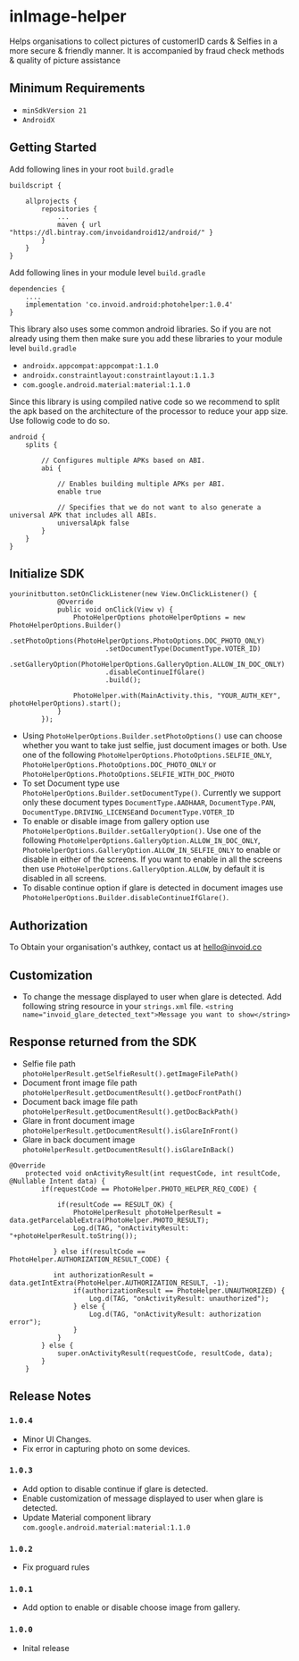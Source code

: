 # inImage-helper
Helps organisations to collect pictures of customerID cards &amp; Selfies in a more secure &amp; friendly manner. It is accompanied by fraud check methods &amp; quality of picture assistance  

## Minimum Requirements
- `minSdkVersion 21` 
- `AndroidX`

## Getting Started

Add following lines in your root ```build.gradle```
```
buildscript {

    allprojects {
        repositories {
            ...
            maven { url "https://dl.bintray.com/invoidandroid12/android/" }
        }
    }
}
```

Add following lines in your module level ```build.gradle```
```
dependencies {
    ....
    implementation 'co.invoid.android:photohelper:1.0.4'
}
```

This library also uses some common android libraries. So if you are not already using them then make sure you add these libraries to your module level `build.gradle`
- `androidx.appcompat:appcompat:1.1.0`
- `androidx.constraintlayout:constraintlayout:1.1.3`
- `com.google.android.material:material:1.1.0`

Since this library is using compiled native code so we recommend to split the apk based on the architecture of the processor to reduce your app size. Use followig code to do so.
```
android {
    splits {

        // Configures multiple APKs based on ABI.
        abi {

            // Enables building multiple APKs per ABI.
            enable true

            // Specifies that we do not want to also generate a universal APK that includes all ABIs.
            universalApk false
        }
    }
}
```

## Initialize SDK

```
yourinitbutton.setOnClickListener(new View.OnClickListener() {
            @Override
            public void onClick(View v) {
                PhotoHelperOptions photoHelperOptions = new PhotoHelperOptions.Builder()
                        .setPhotoOptions(PhotoHelperOptions.PhotoOptions.DOC_PHOTO_ONLY)
                        .setDocumentType(DocumentType.VOTER_ID)
                        .setGalleryOption(PhotoHelperOptions.GalleryOption.ALLOW_IN_DOC_ONLY)
                        .disableContinueIfGlare()
                        .build();

                PhotoHelper.with(MainActivity.this, "YOUR_AUTH_KEY", photoHelperOptions).start();
            }
        });
```

- Using ```PhotoHelperOptions.Builder.setPhotoOptions()``` use can choose whether you want to take just selfie, just document images or both. Use one of the following ```PhotoHelperOptions.PhotoOptions.SELFIE_ONLY```, ```PhotoHelperOptions.PhotoOptions.DOC_PHOTO_ONLY``` or ```PhotoHelperOptions.PhotoOptions.SELFIE_WITH_DOC_PHOTO```
- To set Document type use ```PhotoHelperOptions.Builder.setDocumentType()```. Currently we support only these document types ```DocumentType.AADHAAR```, ```DocumentType.PAN```, ```DocumentType.DRIVING_LICENSE```and ```DocumentType.VOTER_ID```
- To enable or disable image from gallery option use ```PhotoHelperOptions.Builder.setGalleryOption()```. Use one of the following ```PhotoHelperOptions.GalleryOption.ALLOW_IN_DOC_ONLY```, ```PhotoHelperOptions.GalleryOption.ALLOW_IN_SELFIE_ONLY``` to enable or disable in either of the screens. If you want to enable in all the screens then use ```PhotoHelperOptions.GalleryOption.ALLOW```, by default it is disabled in all screens.
- To disable continue option if glare is detected in document images use ```PhotoHelperOptions.Builder.disableContinueIfGlare()```.


## Authorization 
To Obtain your organisation's authkey, contact us at hello@invoid.co

## Customization 
- To change the message displayed to user when glare is detected. Add following string resource in your ```strings.xml``` file.
```<string name="invoid_glare_detected_text">Message you want to show</string>```

## Response returned from the SDK
- Selfie file path ```photoHelperResult.getSelfieResult().getImageFilePath()```
- Document front image file path ```photoHelperResult.getDocumentResult().getDocFrontPath()```
- Document back image file path ```photoHelperResult.getDocumentResult().getDocBackPath()```
- Glare in front document image ```photoHelperResult.getDocumentResult().isGlareInFront()```
- Glare in back document image ```photoHelperResult.getDocumentResult().isGlareInBack()```

```
@Override
    protected void onActivityResult(int requestCode, int resultCode, @Nullable Intent data) {
        if(requestCode == PhotoHelper.PHOTO_HELPER_REQ_CODE) {
        
            if(resultCode == RESULT_OK) {
                PhotoHelperResult photoHelperResult = data.getParcelableExtra(PhotoHelper.PHOTO_RESULT);
                Log.d(TAG, "onActivityResult: "+photoHelperResult.toString());
           
           } else if(resultCode == PhotoHelper.AUTHORIZATION_RESULT_CODE) {
           
           int authorizationResult = data.getIntExtra(PhotoHelper.AUTHORIZATION_RESULT, -1);
                if(authorizationResult == PhotoHelper.UNAUTHORIZED) {
                    Log.d(TAG, "onActivityResult: unauthorized");
                } else {
                    Log.d(TAG, "onActivityResult: authorization error");
                }
            }
        } else {
            super.onActivityResult(requestCode, resultCode, data);
        }
    }
```

## Release Notes
### `1.0.4`
- Minor UI Changes.
- Fix error in capturing photo on some devices.

### `1.0.3`
- Add option to disable continue if glare is detected.
- Enable customization of message displayed to user when glare is detected.
- Update Material component library `com.google.android.material:material:1.1.0`

### `1.0.2`
- Fix proguard rules

### `1.0.1`
- Add option to enable or disable choose image from gallery.

### `1.0.0`
- Inital release

